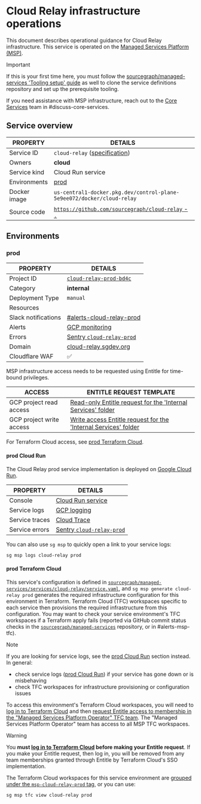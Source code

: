 # Cloud Relay infrastructure operations

<!--
Generated documentation; DO NOT EDIT. Regenerate using this command: 'sg msp operations generate-handbook-pages'

Last updated: 2024-04-05 18:33:05.667309 +0000 UTC
Generated from: https://github.com/sourcegraph/managed-services/tree/10ea0eca50aa33a87ebfeea5eae1b70123165043
-->

This document describes operational guidance for Cloud Relay infrastructure.
This service is operated on the [Managed Services Platform (MSP)](../teams/core-services/managed-services/platform.md).

> [!IMPORTANT]
> If this is your first time here, you must follow the [sourcegraph/managed-services 'Tooling setup' guide](https://github.com/sourcegraph/managed-services/blob/main/README.md) as well to clone the service definitions repository and set up the prerequisite tooling.

If you need assistance with MSP infrastructure, reach out to the [Core Services](../teams/core-services/index.md) team in #discuss-core-services.

## Service overview

| PROPERTY     | DETAILS                                                                                                                      |
| ------------ | ---------------------------------------------------------------------------------------------------------------------------- |
| Service ID   | `cloud-relay` ([specification](https://github.com/sourcegraph/managed-services/blob/main/services/cloud-relay/service.yaml)) |
| Owners       | **cloud**                                                                                                                    |
| Service kind | Cloud Run service                                                                                                            |
| Environments | [prod](#prod)                                                                                                                |
| Docker image | `us-central1-docker.pkg.dev/control-plane-5e9ee072/docker/cloud-relay`                                                       |
| Source code  | [`https://github.com/sourcegraph/cloud-relay` - `.`](https://https://github.com/sourcegraph/cloud-relay/tree/HEAD/.)         |

## Environments

### prod

| PROPERTY            | DETAILS                                                                                              |
| ------------------- | ---------------------------------------------------------------------------------------------------- |
| Project ID          | [`cloud-relay-prod-bd4c`](https://console.cloud.google.com/run?project=cloud-relay-prod-bd4c)        |
| Category            | **internal**                                                                                         |
| Deployment Type     | `manual`                                                                                             |
| Resources           |                                                                                                      |
| Slack notifications | [#alerts-cloud-relay-prod](https://sourcegraph.slack.com/archives/alerts-cloud-relay-prod)           |
| Alerts              | [GCP monitoring](https://console.cloud.google.com/monitoring/alerting?project=cloud-relay-prod-bd4c) |
| Errors              | [Sentry `cloud-relay-prod`](https://sourcegraph.sentry.io/projects/cloud-relay-prod/)                |
| Domain              | [cloud-relay.sgdev.org](https://cloud-relay.sgdev.org)                                               |
| Cloudflare WAF      | ✅                                                                                                   |

MSP infrastructure access needs to be requested using Entitle for time-bound privileges.

| ACCESS                   | ENTITLE REQUEST TEMPLATE                                                                                                                                                                                                                                                                                                                                            |
| ------------------------ | ------------------------------------------------------------------------------------------------------------------------------------------------------------------------------------------------------------------------------------------------------------------------------------------------------------------------------------------------------------------- |
| GCP project read access  | [Read-only Entitle request for the 'Internal Services' folder](https://app.entitle.io/request?data=eyJkdXJhdGlvbiI6IjEwODAwIiwianVzdGlmaWNhdGlvbiI6IkVOVEVSIEpVU1RJRklDQVRJT04gSEVSRSIsInJvbGVJZHMiOlt7ImlkIjoiNzg0M2MxYWYtYzU2MS00ZDMyLWE3ZTAtYjZkNjY0NDM4MzAzIiwidGhyb3VnaCI6Ijc4NDNjMWFmLWM1NjEtNGQzMi1hN2UwLWI2ZDY2NDQzODMwMyIsInR5cGUiOiJyb2xlIn1dfQ%3D%3D)    |
| GCP project write access | [Write access Entitle request for the 'Internal Services' folder](https://app.entitle.io/request?data=eyJkdXJhdGlvbiI6IjEwODAwIiwianVzdGlmaWNhdGlvbiI6IkVOVEVSIEpVU1RJRklDQVRJT04gSEVSRSIsInJvbGVJZHMiOlt7ImlkIjoiZTEyYTJkZDktYzY1ZC00YzM0LTlmNDgtMzYzNTNkZmY0MDkyIiwidGhyb3VnaCI6ImUxMmEyZGQ5LWM2NWQtNGMzNC05ZjQ4LTM2MzUzZGZmNDA5MiIsInR5cGUiOiJyb2xlIn1dfQ%3D%3D) |

For Terraform Cloud access, see [prod Terraform Cloud](#prod-terraform-cloud).

#### prod Cloud Run

The Cloud Relay prod service implementation is deployed on [Google Cloud Run](https://cloud.google.com/run).

| PROPERTY       | DETAILS                                                                                                                                                                                                                                                                                                                            |
| -------------- | ---------------------------------------------------------------------------------------------------------------------------------------------------------------------------------------------------------------------------------------------------------------------------------------------------------------------------------- |
| Console        | [Cloud Run service](https://console.cloud.google.com/run?project=cloud-relay-prod-bd4c)                                                                                                                                                                                                                                            |
| Service logs   | [GCP logging](https://console.cloud.google.com/logs/query;query=resource.type%20%3D%20%22cloud_run_revision%22%20-logName%3D~%22logs%2Frun.googleapis.com%252Frequests%22;summaryFields=jsonPayload%252FInstrumentationScope,jsonPayload%252FBody,jsonPayload%252FAttributes%252Ferror:false:32:end?project=cloud-relay-prod-bd4c) |
| Service traces | [Cloud Trace](https://console.cloud.google.com/traces/list?project=cloud-relay-prod-bd4c)                                                                                                                                                                                                                                          |
| Service errors | [Sentry `cloud-relay-prod`](https://sourcegraph.sentry.io/projects/cloud-relay-prod/)                                                                                                                                                                                                                                              |

You can also use `sg msp` to quickly open a link to your service logs:

```bash
sg msp logs cloud-relay prod
```

#### prod Terraform Cloud

This service's configuration is defined in [`sourcegraph/managed-services/services/cloud-relay/service.yaml`](https://github.com/sourcegraph/managed-services/blob/main/services/cloud-relay/service.yaml), and `sg msp generate cloud-relay prod` generates the required infrastructure configuration for this environment in Terraform.
Terraform Cloud (TFC) workspaces specific to each service then provisions the required infrastructure from this configuration.
You may want to check your service environment's TFC workspaces if a Terraform apply fails (reported via GitHub commit status checks in the [`sourcegraph/managed-services`](https://github.com/sourcegraph/managed-services) repository, or in #alerts-msp-tfc).

> [!NOTE]
> If you are looking for service logs, see the [prod Cloud Run](#prod-cloud-run) section instead. In general:
>
> - check service logs ([prod Cloud Run](#prod-cloud-run)) if your service has gone down or is misbehaving
> - check TFC workspaces for infrastructure provisioning or configuration issues

To access this environment's Terraform Cloud workspaces, you will need to [log in to Terraform Cloud](https://app.terraform.io/app/sourcegraph) and then [request Entitle access to membership in the "Managed Services Platform Operator" TFC team](https://app.entitle.io/request?data=eyJkdXJhdGlvbiI6IjM2MDAiLCJqdXN0aWZpY2F0aW9uIjoiSlVTVElGSUNBVElPTiBIRVJFIiwicm9sZUlkcyI6W3siaWQiOiJiMzg3MzJjYy04OTUyLTQ2Y2QtYmIxZS1lZjI2ODUwNzIyNmIiLCJ0aHJvdWdoIjoiYjM4NzMyY2MtODk1Mi00NmNkLWJiMWUtZWYyNjg1MDcyMjZiIiwidHlwZSI6InJvbGUifV19).
The "Managed Services Platform Operator" team has access to all MSP TFC workspaces.

> [!WARNING]
> You **must [log in to Terraform Cloud](https://app.terraform.io/app/sourcegraph) before making your Entitle request**.
> If you make your Entitle request, then log in, you will be removed from any team memberships granted through Entitle by Terraform Cloud's SSO implementation.

The Terraform Cloud workspaces for this service environment are [grouped under the `msp-cloud-relay-prod` tag](https://app.terraform.io/app/sourcegraph/workspaces?tag=msp-cloud-relay-prod), or you can use:

```bash
sg msp tfc view cloud-relay prod
```
